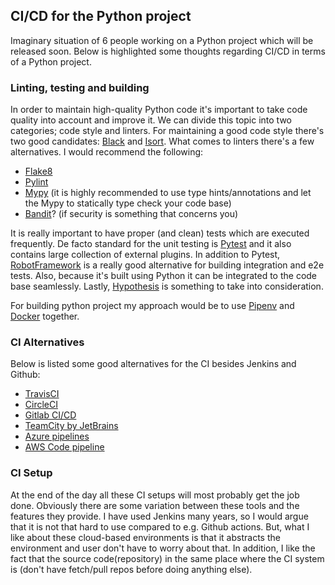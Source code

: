 ## CI/CD for the Python project

Imaginary situation of 6 people working on a Python project which will be released soon. Below is highlighted some
thoughts regarding CI/CD in terms of a Python project.

### Linting, testing and building

In order to maintain high-quality Python code it's important to take code quality into account and improve it. We can
divide this topic into two categories; code style and linters. For maintaining a good code style there's two good
candidates:
[Black](https://github.com/psf/black) and [Isort](https://github.com/PyCQA/isort). What comes to linters there's a few
alternatives. I would recommend the following:

* [Flake8](https://flake8.pycqa.org/en/latest/)
* [Pylint](https://pylint.org/)
* [Mypy]() (it is highly recommended to use type hints/annotations and let the Mypy to statically type check your code
  base)
* [Bandit]()? (if security is something that concerns you)

It is really important to have proper (and clean) tests which are executed frequently. De facto standard for the unit
testing is [Pytest](https://docs.pytest.org/en/6.2.x/) and it also contains large collection of external plugins. In
addition to Pytest,
[RobotFramework](https://robotframework.org/) is a really good alternative for building integration and e2e tests. Also,
because it's built using Python it can be integrated to the code base seamlessly.
Lastly, [Hypothesis](https://hypothesis.readthedocs.io/en/latest/) is something to take into consideration.

For building python project my approach would be to use [Pipenv](https://pipenv.pypa.io/en/latest/)
and [Docker](https://www.docker.com/) together.

### CI Alternatives

Below is listed some good alternatives for the CI besides Jenkins and Github:

* [TravisCI](https://www.travis-ci.com/)
* [CircleCI](https://circleci.com/)
* [Gitlab CI/CD](https://docs.gitlab.com/ee/ci/)
* [TeamCity by JetBrains](https://www.jetbrains.com/teamcity/)
* [Azure pipelines](https://azure.microsoft.com/en-us/services/devops/pipelines/)
* [AWS Code pipeline](https://aws.amazon.com/codepipeline/)

### CI Setup

At the end of the day all these CI setups will most probably get the job done. Obviously there are some variation
between these tools and the features they provide. I have used Jenkins many years, so I would argue that it is not that
hard to use compared to e.g. Github actions. But, what I like about these cloud-based environments is that it abstracts
the environment and user don't have to worry about that. In addition, I like the fact that the source code(repository)
in the same place where the CI system is
(don't have fetch/pull repos before doing anything else). 

